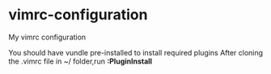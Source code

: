 # vimrc-configuration
My vimrc configuration

You should have vundle pre-installed to install required plugins
After cloning the .vimrc file in ~/ folder,run <b>:PluginInstall</b>
